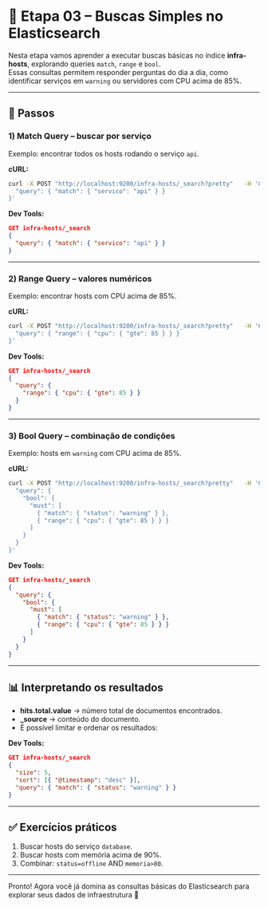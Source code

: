 # 🔎 Etapa 03 – Buscas Simples no Elasticsearch

Nesta etapa vamos aprender a executar buscas básicas no índice **infra-hosts**, explorando queries `match`, `range` e `bool`.  
Essas consultas permitem responder perguntas do dia a dia, como identificar serviços em `warning` ou servidores com CPU acima de 85%.

---

## 🚀 Passos

### 1) Match Query – buscar por serviço
Exemplo: encontrar todos os hosts rodando o serviço `api`.

**cURL:**
```bash
curl -X POST "http://localhost:9200/infra-hosts/_search?pretty"   -H 'Content-Type: application/json' -d '{
  "query": { "match": { "servico": "api" } }
}'
```

**Dev Tools:**
```json
GET infra-hosts/_search
{
  "query": { "match": { "servico": "api" } }
}
```

---

### 2) Range Query – valores numéricos
Exemplo: encontrar hosts com CPU acima de 85%.

**cURL:**
```bash
curl -X POST "http://localhost:9200/infra-hosts/_search?pretty"   -H 'Content-Type: application/json' -d '{
  "query": { "range": { "cpu": { "gte": 85 } } }
}'
```

**Dev Tools:**
```json
GET infra-hosts/_search
{
  "query": {
    "range": { "cpu": { "gte": 85 } }
  }
}
```

---

### 3) Bool Query – combinação de condições
Exemplo: hosts em `warning` com CPU acima de 85%.

**cURL:**
```bash
curl -X POST "http://localhost:9200/infra-hosts/_search?pretty"   -H 'Content-Type: application/json' -d '{
  "query": {
    "bool": {
      "must": [
        { "match": { "status": "warning" } },
        { "range": { "cpu": { "gte": 85 } } }
      ]
    }
  }
}'
```

**Dev Tools:**
```json
GET infra-hosts/_search
{
  "query": {
    "bool": {
      "must": [
        { "match": { "status": "warning" } },
        { "range": { "cpu": { "gte": 85 } } }
      ]
    }
  }
}
```

---

## 📊 Interpretando os resultados
- **hits.total.value** → número total de documentos encontrados.  
- **_source** → conteúdo do documento.  
- É possível limitar e ordenar os resultados:

**Dev Tools:**
```json
GET infra-hosts/_search
{
  "size": 5,
  "sort": [{ "@timestamp": "desc" }],
  "query": { "match": { "status": "warning" } }
}
```

---

## ✅ Exercícios práticos
1. Buscar hosts do serviço `database`.  
2. Buscar hosts com memória acima de 90%.  
3. Combinar: `status=offline` AND `memoria>80`.  

---

Pronto! Agora você já domina as consultas básicas do Elasticsearch para explorar seus dados de infraestrutura 🚀
